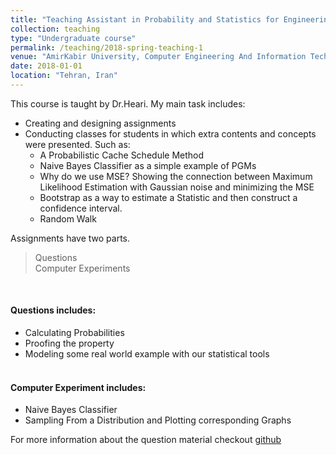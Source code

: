 ```yaml
---
title: "Teaching Assistant in Probability and Statistics for Engineering"
collection: teaching
type: "Undergraduate course"
permalink: /teaching/2018-spring-teaching-1
venue: "AmirKabir University, Computer Engineering And Information Technology Department"
date: 2018-01-01
location: "Tehran, Iran"
---
```


This course is taught by Dr.Heari. My main task includes: <br>
* Creating and designing assignments 
* Conducting classes for students in which extra contents and concepts were presented. Such as:
    * A Probabilistic Cache Schedule Method
    * Naive Bayes Classifier as a simple example of PGMs
    * Why do we use MSE? Showing the connection between Maximum Likelihood Estimation with Gaussian noise and minimizing the MSE
    * Bootstrap as a way to estimate a Statistic and then construct a confidence interval.
    * Random Walk


Assignments have two parts. 
> Questions<br>
> Computer Experiments<br>
<br>

#### Questions includes:
* Calculating Probabilities
* Proofing the property
* Modeling some real world example with our statistical tools 
<br> <br>
#### Computer Experiment  includes: 
* Naive Bayes Classifier
* Sampling From a Distribution and Plotting corresponding Graphs


For more information about the question material checkout [github](https://github.com/AliMorty/2018-spring-statistics-TA)

